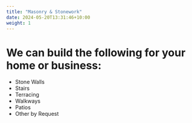 ```yaml
---
title: "Masonry & Stonework"
date: 2024-05-20T13:31:46+10:00
weight: 1
---
```


# We can build the following for your home or business:

- Stone Walls
- Stairs
- Terracing
- Walkways
- Patios
- Other by Request
